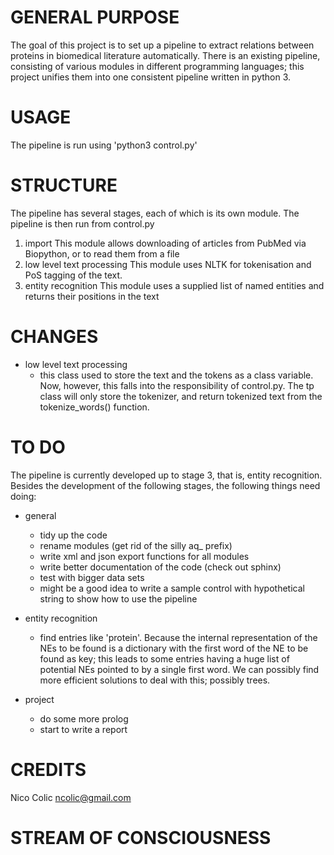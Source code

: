GENERAL PURPOSE
===============
The goal of this project is to set up a pipeline to extract relations between proteins in biomedical literature automatically. There is an existing pipeline, consisting of various modules in different programming languages; this project unifies them into one consistent pipeline written in python 3.

USAGE
=====
The pipeline is run using 'python3 control.py'


STRUCTURE
=========
The pipeline has several stages, each of which is its own module. The pipeline is then run from control.py

1. import
	This module allows downloading of articles from PubMed via Biopython, or to read them from a file
2. low level text processing
	This module uses NLTK for tokenisation and PoS tagging of the text.
3. entity recognition
	This module uses a supplied list of named entities and returns their positions in the text

CHANGES
=======
* low level text processing
	* this class used to store the text and the tokens as a class variable. Now, however, this falls into the responsibility of control.py. The tp class will only store the tokenizer, and return tokenized text from the tokenize_words() function.


TO DO
=====
The pipeline is currently developed up to stage 3, that is, entity recognition. Besides the development of the following stages, the following things need doing:

* general
	* tidy up the code
	* rename modules (get rid of the silly aq_ prefix)
	* write xml and json export functions for all modules
	* write better documentation of the code (check out sphinx)
	* test with bigger data sets
	* might be a good idea to write a sample control with hypothetical string to show how to use the pipeline
	
* entity recognition
	* find entries like 'protein'. Because the internal representation of the NEs to be found is a dictionary with the first word of the NE to be found as key; this leads to some entries having a huge list of potential NEs pointed to by a single first word. We can possibly find more efficient solutions to deal with this; possibly trees.
	
* project
	* do some more prolog
	* start to write a report

CREDITS
=======
Nico Colic
ncolic@gmail.com

STREAM OF CONSCIOUSNESS
=======================
